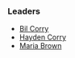 ### Leaders

* [Bil Corry](mailto:bil.corry@owasp.org)
* [Hayden Corry](mailto:hayden.corry@owasp.org)
* [Maria Brown](mailto:maria.brown@owasp.org) 
